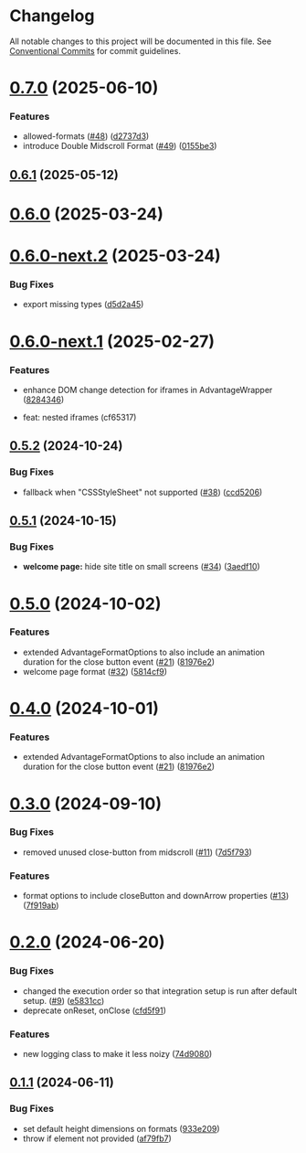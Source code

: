 # Changelog

All notable changes to this project will be documented in this file. See [Conventional Commits](https://conventionalcommits.org) for commit guidelines.

# [0.7.0](https://github.com/get-advantage/advantage/compare/v0.6.1...v0.7.0) (2025-06-10)


### Features

* allowed-formats ([#48](https://github.com/get-advantage/advantage/issues/48)) ([d2737d3](https://github.com/get-advantage/advantage/commit/d2737d393ffa848e58a90af2353791ae8d00a793))
* introduce Double Midscroll Format ([#49](https://github.com/get-advantage/advantage/issues/49)) ([0155be3](https://github.com/get-advantage/advantage/commit/0155be32abe0b1110787134ad6334f063093d0c7))

## [0.6.1](https://github.com/get-advantage/advantage/compare/v0.6.0...v0.6.1) (2025-05-12)

# [0.6.0](https://github.com/get-advantage/advantage/compare/v0.6.0-next.2...v0.6.0) (2025-03-24)

# [0.6.0-next.2](https://github.com/get-advantage/advantage/compare/v0.6.0-next.1...v0.6.0-next.2) (2025-03-24)

### Bug Fixes

-   export missing types ([d5d2a45](https://github.com/get-advantage/advantage/commit/d5d2a45b8364e837e7c74171aa2919d5c3339033))

# [0.6.0-next.1](https://github.com/get-advantage/advantage/compare/v0.6.0-next.0...v0.6.0-next.1) (2025-02-27)

### Features

-   enhance DOM change detection for iframes in AdvantageWrapper ([8284346](https://github.com/get-advantage/advantage/commit/82843462ced645fcea88cdeba9f7f8dc9d294b85))

-   feat: nested iframes (cf65317)

## [0.5.2](https://github.com/get-advantage/advantage/compare/v0.5.1...v0.5.2) (2024-10-24)

### Bug Fixes

-   fallback when "CSSStyleSheet" not supported ([#38](https://github.com/get-advantage/advantage/issues/38)) ([ccd5206](https://github.com/get-advantage/advantage/commit/ccd520620a62e80580d8dc2361ddeb934ff8dea0))

## [0.5.1](https://github.com/get-advantage/advantage/compare/v0.5.0...v0.5.1) (2024-10-15)

### Bug Fixes

-   **welcome page:** hide site title on small screens ([#34](https://github.com/get-advantage/advantage/issues/34)) ([3aedf10](https://github.com/get-advantage/advantage/commit/3aedf1067d6a1fe3a1e78fb6533a2d7c0e72f70e))

# [0.5.0](https://github.com/get-advantage/advantage/compare/v0.3.0...v0.5.0) (2024-10-02)

### Features

-   extended AdvantageFormatOptions to also include an animation duration for the close button event ([#21](https://github.com/get-advantage/advantage/issues/21)) ([81976e2](https://github.com/get-advantage/advantage/commit/81976e2cb43e9d82ab1bbecd7c58c4ad5fed8740))
-   welcome page format ([#32](https://github.com/get-advantage/advantage/issues/32)) ([5814cf9](https://github.com/get-advantage/advantage/commit/5814cf9ab0fedb9156b4624c7cd789835435d699))

# [0.4.0](https://github.com/get-advantage/advantage/compare/v0.3.0...v0.4.0) (2024-10-01)

### Features

-   extended AdvantageFormatOptions to also include an animation duration for the close button event ([#21](https://github.com/get-advantage/advantage/issues/21)) ([81976e2](https://github.com/get-advantage/advantage/commit/81976e2cb43e9d82ab1bbecd7c58c4ad5fed8740))

# [0.3.0](https://github.com/get-advantage/advantage/compare/v0.2.0...v0.3.0) (2024-09-10)

### Bug Fixes

-   removed unused close-button from midscroll ([#11](https://github.com/get-advantage/advantage/issues/11)) ([7d5f793](https://github.com/get-advantage/advantage/commit/7d5f793ebe50f7577d896b6c1f0ae223ec538e7e))

### Features

-   format options to include closeButton and downArrow properties ([#13](https://github.com/get-advantage/advantage/issues/13)) ([7f919ab](https://github.com/get-advantage/advantage/commit/7f919ab6b09afbe590ba4a4ed8f58c7c575b85cf))

# [0.2.0](https://github.com/get-advantage/advantage/compare/v0.1.1...v0.2.0) (2024-06-20)

### Bug Fixes

-   changed the execution order so that integration setup is run after default setup. ([#9](https://github.com/get-advantage/advantage/issues/9)) ([e5831cc](https://github.com/get-advantage/advantage/commit/e5831cc832a52f32bc58bf6d0291701303fe8a5d))
-   deprecate onReset, onClose ([cfd5f91](https://github.com/get-advantage/advantage/commit/cfd5f914552f341aabc1bd1aa23ea1fe36800c81))

### Features

-   new logging class to make it less noizy ([74d9080](https://github.com/get-advantage/advantage/commit/74d90804d6c9e1a24b2af6343b572317455c64ee))

## [0.1.1](https://github.com/get-advantage/advantage/compare/v0.1.0...v0.1.1) (2024-06-11)

### Bug Fixes

-   set default height dimensions on formats ([933e209](https://github.com/get-advantage/advantage/commit/933e2096005f90b6a6757b4b17837520392ac227))
-   throw if element not provided ([af79fb7](https://github.com/get-advantage/advantage/commit/af79fb740b856d46fbcf5fc7360336194958e217))
